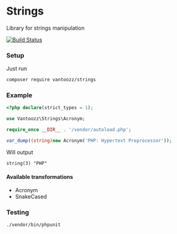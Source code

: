 # Strings
Library for strings manipulation

[![Build Status](https://travis-ci.org/vantoozz/strings.svg?branch=master)](https://travis-ci.org/vantoozz/strings)

### Setup
Just run
```bash
composer require vantoozz/strings
```

### Example
```php
<?php declare(strict_types = 1);

use Vantoozz\Strings\Acronym;

require_once __DIR__ . '/vendor/autoload.php';

var_dump((string)new Acronym('PHP: Hypertext Preprocessor'));
```
Will output
```
string(3) "PHP"
```

#### Available transformations
* Acronym
* SnakeCased

### Testing
```bash
./vendor/bin/phpunit
```
